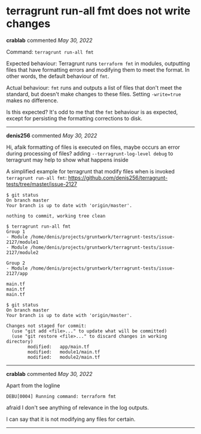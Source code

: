 # terragrunt run-all fmt does not write changes

**crablab** commented *May 30, 2022*

Command: `terragrunt run-all fmt` 

Expected behaviour: Terragrunt runs `terraform fmt` in modules, outputting files that have formatting errors and modifying them to meet the format. In other words, the default behaviour of `fmt`. 

Actual behaviour: `fmt` runs and outputs a list of files that don't meet the standard, but doesn't make changes to these files. Setting `-write=true` makes no difference. 

Is this expected? It's odd to me that the `fmt` behaviour is as expected, except for persisting the formatting corrections to disk. 
<br />
***


**denis256** commented *May 30, 2022*

Hi,
afaik formatting of files is executed on files, maybe occurs an error during processing of files? adding `--terragrunt-log-level debug` to terragrunt may help to show what happens inside

A simplified example for terragrunt that modify files when is invoked `terragrunt run-all fmt`:
https://github.com/denis256/terragrunt-tests/tree/master/issue-2127

```
$ git status
On branch master
Your branch is up to date with 'origin/master'.

nothing to commit, working tree clean

$ terragrunt run-all fmt
Group 1
- Module /home/denis/projects/gruntwork/terragrunt-tests/issue-2127/module1
- Module /home/denis/projects/gruntwork/terragrunt-tests/issue-2127/module2

Group 2
- Module /home/denis/projects/gruntwork/terragrunt-tests/issue-2127/app
 
main.tf
main.tf
main.tf

$ git status
On branch master
Your branch is up to date with 'origin/master'.

Changes not staged for commit:
  (use "git add <file>..." to update what will be committed)
  (use "git restore <file>..." to discard changes in working directory)
        modified:   app/main.tf
        modified:   module1/main.tf
        modified:   module2/main.tf

```

***

**crablab** commented *May 30, 2022*

Apart from the logline
```
DEBU[0004] Running command: terraform fmt 
```
afraid I don't see anything of relevance in the log outputs. 

I can say that it is not modifying any files for certain. 
***

